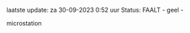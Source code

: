 laatste update: 
za 30-09-2023  0:52   uur 
Status: FAALT - geel - 
<div class="service Y">microstation</div>